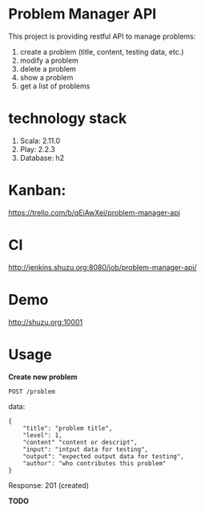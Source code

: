 Problem Manager API
=====================================

This project is providing restful API to manage problems:
 
1. create a problem (title, content, testing data, etc.)
2. modify a problem
3. delete a problem
4. show a problem
5. get a list of problems

technology stack
================

1. Scala: 2.11.0
1. Play: 2.2.3
1. Database: h2

Kanban:
========

https://trello.com/b/qEiAwXei/problem-manager-api

CI
======

http://jenkins.shuzu.org:8080/job/problem-manager-api/

Demo
=====

http://shuzu.org:10001

Usage
=====

**Create new problem**

`POST /problem`

data:

    {
        "title": "problem title",
        "level": 1,
        "content" "content or descript",
        "input": "intput data for testing",
        "output": "expected output data for testing",
        "author": "who contributes this problem"
    }

Response: 201 (created)

**TODO**
